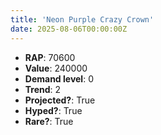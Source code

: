 ```yaml
---
title: 'Neon Purple Crazy Crown'
date: 2025-08-06T00:00:00Z
---
```

- **RAP**: 70600
- **Value**: 240000
- **Demand level**: 0
- **Trend**: 2
- **Projected?**: True
- **Hyped?**: True
- **Rare?**: True
